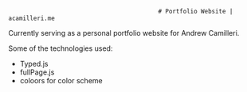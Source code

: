                                               # Portfolio Website | acamilleri.me

Currently serving as a personal portfolio website for Andrew Camilleri.

Some of the technologies used:
* Typed.js
* fullPage.js
* coloors for color scheme
